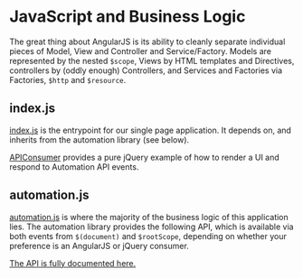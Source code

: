 JavaScript and Business Logic
=============================

The great thing about AngularJS is its ability to cleanly separate individual pieces of Model, View and Controller and
Service/Factory.  Models are represented by the nested ```$scope```, Views by HTML templates and Directives, controllers
by (oddly enough) Controllers, and Services and Factories via Factories, ```$http``` and ```$resource```.

index.js
--------

[index.js](index.js) is the entrypoint for our single page application.  It depends on, and inherits from the automation
library (see below).

[APIConsumer](index/APIConsumer) provides a pure jQuery example of how to render a UI and respond to Automation API events.

automation.js
-------------

[automation.js](automation.js) is where the majority of the business logic of this application lies.  The automation library
provides the following API, which is available via both events from ```$(document)``` and ```$rootScope```, depending
on whether your preference is an AngularJS or jQuery consumer.

[The API is fully documented here.](../../../../API.md)